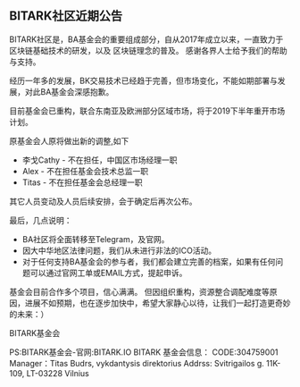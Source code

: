 ## BITARK社区近期公告

BITARK社区是，BA基金会的重要组成部分，自从2017年成立以来，一直致力于区块链基础技术的研发，以及
区块链理念的普及。
感谢各界人士给予我们的帮助与支持。

经历一年多的发展，BK交易技术已经趋于完善，但市场变化，不能如期部署与发展，对此BA基金会深感抱歉。

目前基金会已重构，联合东南亚及欧洲部分区域市场，将于2019下半年重开市场计划。

原基金会人原将做出新的调整,如下

- 李戈Cathy - 不在担任，中国区市场经理一职
- Alex - 不在担任基金会技术总监一职
- Titas - 不在担任基金会总经理一职

其它人员变动及人员后续安排，会于确定后再次公布。

最后，几点说明：
- BA社区将全面转移至Telegram，及官网。
- 因大中华地区法律问题，我们从未进行非法的ICO活动。
- 对于任何支持BA基金会的参与者，我们都会建立完善的档案，如果有任何问题可以通过官网工单或EMAIL方式，提起申诉。

基金会目前合作多个项目，信心满满。 但因组织重构，资源整合调配难度等原因，进展不如预期，也在逐步加快中，希望大家静心以待，让我们一起打造更奇妙的未来：）


BITARK基金会


PS:BITARK基金会-官网:BITARK.IO
BITARK 基金会信息：
CODE:304759001
Manager：Titas Budrs, vykdantysis direktorius
Addrss: Svitrigailos g. 11K-109, LT-03228 Vilnius
